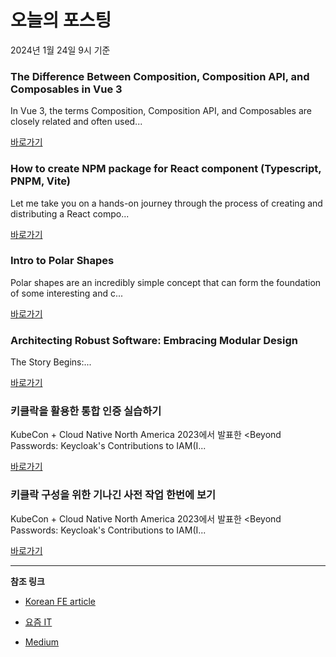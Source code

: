 # 오늘의 포스팅 
2024년 1월 24일 9시 기준 

### The Difference Between Composition, Composition API, and Composables in Vue 3 

 In Vue 3, the terms Composition, Composition API, and Composables are closely related and often used... 

 [바로가기](https://medium.com/@fadamakis/the-difference-between-composition-composition-api-and-composables-in-vue-3-aa92511101fc?responsesOpen=true&sortBy=REVERSE_CHRON&source=topic_portal_recommended_stories---------0-84----------front_end_development----------40abc09e_6459_4cac_9859_761bb1647953-------) 

### How to create NPM package for React component (Typescript, PNPM, Vite) 

 Let me take you on a hands-on journey through the process of creating and distributing a React compo... 

 [바로가기](https://medium.com/@prawitohudoro/how-to-create-a-npm-package-for-react-component-typescript-pnpm-vite-467c3e6daf01?responsesOpen=true&sortBy=REVERSE_CHRON&source=topic_portal_recommended_stories---------0-84----------react----------2a9dc3ff_cf6d_47d3_9a12_4b712b1dd5d9-------) 

### Intro to Polar Shapes 

 Polar shapes are an incredibly simple concept that can form the foundation of some interesting and c... 

 [바로가기](https://medium.com/@chriswmccully/intro-to-polar-shapes-77251125ae8e?responsesOpen=true&sortBy=REVERSE_CHRON&source=topic_portal_recommended_stories---------0-84----------javascript----------96c291c2_4316_4df3_8aaf_3fdce963f49b-------) 

### Architecting Robust Software: Embracing Modular Design 

 The Story Begins:... 

 [바로가기](https://medium.com/@ionutpietrar/architecting-robust-software-embracing-modular-design-6980ff3c3933?responsesOpen=true&sortBy=REVERSE_CHRON&source=topic_portal_recommended_stories---------0-84----------typescript----------8ee0bfb0_5904_4908_8937_70c5c60be4ca-------) 

### 키클락을 활용한 통합 인증 실습하기 

 KubeCon + Cloud Native North America 2023에서 발표한 <Beyond Passwords: Keycloak's Contributions to IAM(I... 

 [바로가기](https://yozm.wishket.com/magazine/detail/2429/) 

### 키클락 구성을 위한 기나긴 사전 작업 한번에 보기 

 KubeCon + Cloud Native North America 2023에서 발표한 <Beyond Passwords: Keycloak's Contributions to IAM(I... 

 [바로가기](https://yozm.wishket.com/magazine/detail/2427/) 

---

**참조 링크**

- [Korean FE article](https://kofearticle.substack.com) 

- [요즘 IT](https://yozm.wishket.com/magazine) 

- [Medium](https://medium.com) 

